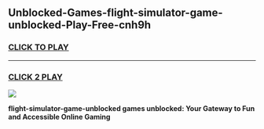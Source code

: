 
## Unblocked-Games-flight-simulator-game-unblocked-Play-Free-cnh9h
<h3>
<a href="https://premium76.site?title=flight-simulator-game-unblocked&ref=20A">CLICK TO PLAY</a></h3>
<hr>

<h3>
<a href="https://premium76.site?title=flight-simulator-game-unblocked&ref=20A">CLICK 2 PLAY</a>
  
</h3>

<a href="https://premium76.site?title=flight-simulator-game-unblocked&ref=20A"><img src="https://clearcache.store/games.png"></a>


**flight-simulator-game-unblocked games unblocked: Your Gateway to Fun and Accessible Online Gaming**
